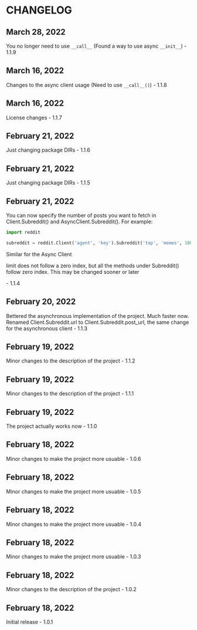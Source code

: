 # CHANGELOG

## March 28, 2022

You no longer need to use `__call__` (Found a way to use async `__init__`) - 1.1.9

## March 16, 2022

Changes to the async client usage (Need to use `__call__()`) - 1.1.8

## March 16, 2022

License changes - 1.1.7

## February 21, 2022

Just changing package DIRs - 1.1.6

## February 21, 2022

Just changing package DIRs - 1.1.5

## February 21, 2022

You can now specify the number of posts you want to fetch in Client.Subreddit() and AsyncClient.Subreddit().
For example:

```py
import reddit

subreddit = reddit.Client('agent', 'key').Subreddit('top', 'memes', 100) # To fetch 100 posts. If a limit is not specified, it defaults to 25
```

Similar for the Async Client

limit does not follow a zero index, but all the methods under Subreddit() follow zero index. This may be changed sooner or later

​- 1.1.4

## February 20, 2022

Bettered the asynchronous implementation of the project. Much faster now. Renamed Client.Subreddit.url to Client.Subreddit.post_url, the same change for the asynchronous client - 1.1.3

## February 19, 2022

Minor changes to the description of the project - 1.1.2

## February 19, 2022

Minor changes to the description of the project - 1.1.1

## February 19, 2022

The project actually works now - 1.1.0

## February 18, 2022

Minor changes to make the project more usuable - 1.0.6

## February 18, 2022

Minor changes to make the project more usuable - 1.0.5

## February 18, 2022

Minor changes to make the project more usuable - 1.0.4

## February 18, 2022

Minor changes to make the project more usuable - 1.0.3

## February 18, 2022

Minor changes to the description of the project - 1.0.2

## February 18, 2022

Initial release - 1.0.1
